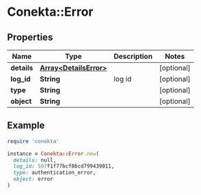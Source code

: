 # Conekta::Error

## Properties

| Name | Type | Description | Notes |
| ---- | ---- | ----------- | ----- |
| **details** | [**Array&lt;DetailsError&gt;**](DetailsError.md) |  | [optional] |
| **log_id** | **String** | log id | [optional] |
| **type** | **String** |  | [optional] |
| **object** | **String** |  | [optional] |

## Example

```ruby
require 'conekta'

instance = Conekta::Error.new(
  details: null,
  log_id: 507f1f77bcf86cd799439011,
  type: authentication_error,
  object: error
)
```

